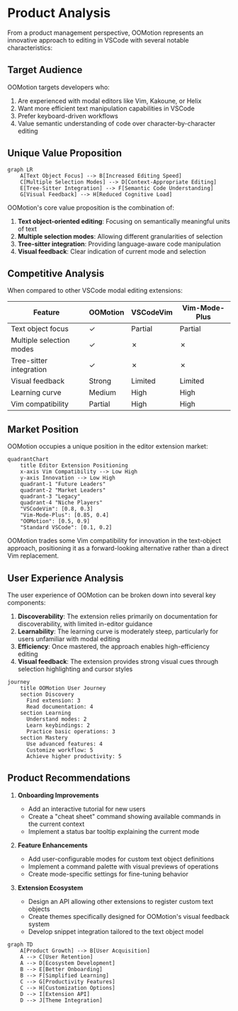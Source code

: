 # Product Analysis

From a product management perspective, OOMotion represents an innovative approach to editing in VSCode with several notable characteristics:

## Target Audience

OOMotion targets developers who:

1. Are experienced with modal editors like Vim, Kakoune, or Helix
2. Want more efficient text manipulation capabilities in VSCode
3. Prefer keyboard-driven workflows
4. Value semantic understanding of code over character-by-character editing

## Unique Value Proposition

```mermaid
graph LR
    A[Text Object Focus] --> B[Increased Editing Speed]
    C[Multiple Selection Modes] --> D[Context-Appropriate Editing]
    E[Tree-Sitter Integration] --> F[Semantic Code Understanding]
    G[Visual Feedback] --> H[Reduced Cognitive Load]
```

OOMotion's core value proposition is the combination of:

1. **Text object-oriented editing**: Focusing on semantically meaningful units of text
2. **Multiple selection modes**: Allowing different granularities of selection
3. **Tree-sitter integration**: Providing language-aware code manipulation
4. **Visual feedback**: Clear indication of current mode and selection

## Competitive Analysis

When compared to other VSCode modal editing extensions:

| Feature | OOMotion | VSCodeVim | Vim-Mode-Plus |
|---------|----------|-----------|---------------|
| Text object focus | ✓ | Partial | Partial |
| Multiple selection modes | ✓ | ✗ | ✗ |
| Tree-sitter integration | ✓ | ✗ | ✗ |
| Visual feedback | Strong | Limited | Limited |
| Learning curve | Medium | High | High |
| Vim compatibility | Partial | High | High |

## Market Position

OOMotion occupies a unique position in the editor extension market:

```mermaid
quadrantChart
    title Editor Extension Positioning
    x-axis Vim Compatibility --> Low High
    y-axis Innovation --> Low High
    quadrant-1 "Future Leaders"
    quadrant-2 "Market Leaders"
    quadrant-3 "Legacy"
    quadrant-4 "Niche Players"
    "VSCodeVim": [0.8, 0.3]
    "Vim-Mode-Plus": [0.85, 0.4]
    "OOMotion": [0.5, 0.9]
    "Standard VSCode": [0.1, 0.2]
```

OOMotion trades some Vim compatibility for innovation in the text-object approach, positioning it as a forward-looking alternative rather than a direct Vim replacement.

## User Experience Analysis

The user experience of OOMotion can be broken down into several key components:

1. **Discoverability**: The extension relies primarily on documentation for discoverability, with limited in-editor guidance
2. **Learnability**: The learning curve is moderately steep, particularly for users unfamiliar with modal editing
3. **Efficiency**: Once mastered, the approach enables high-efficiency editing
4. **Visual feedback**: The extension provides strong visual cues through selection highlighting and cursor styles

```mermaid
journey
    title OOMotion User Journey
    section Discovery
      Find extension: 3
      Read documentation: 4
    section Learning
      Understand modes: 2
      Learn keybindings: 2
      Practice basic operations: 3
    section Mastery
      Use advanced features: 4
      Customize workflow: 5
      Achieve higher productivity: 5
```

## Product Recommendations

1. **Onboarding Improvements**
   - Add an interactive tutorial for new users
   - Create a "cheat sheet" command showing available commands in the current context
   - Implement a status bar tooltip explaining the current mode

2. **Feature Enhancements**
   - Add user-configurable modes for custom text object definitions
   - Implement a command palette with visual previews of operations
   - Create mode-specific settings for fine-tuning behavior

3. **Extension Ecosystem**
   - Design an API allowing other extensions to register custom text objects
   - Create themes specifically designed for OOMotion's visual feedback system
   - Develop snippet integration tailored to the text object model

```mermaid
graph TD
    A[Product Growth] --> B[User Acquisition]
    A --> C[User Retention]
    A --> D[Ecosystem Development]
    B --> E[Better Onboarding]
    B --> F[Simplified Learning]
    C --> G[Productivity Features]
    C --> H[Customization Options]
    D --> I[Extension API]
    D --> J[Theme Integration]
```
